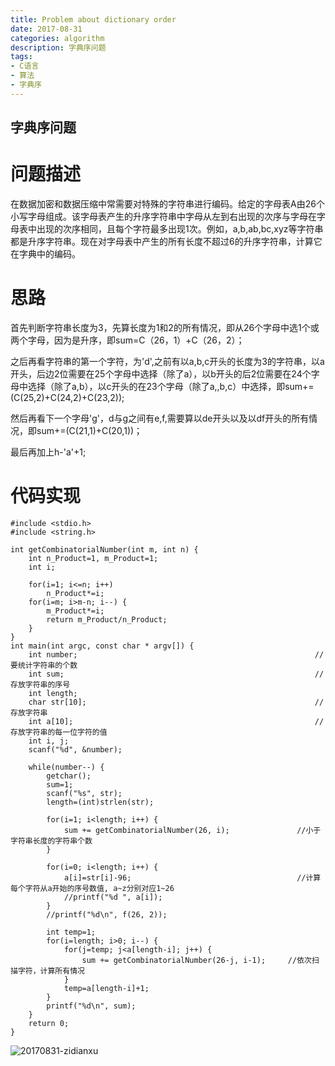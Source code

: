 ```yaml
---
title: Problem about dictionary order
date: 2017-08-31
categories: algorithm
description: 字典序问题
tags:
- C语言
- 算法
- 字典序
---
```


## 字典序问题
<!--more-->

# 问题描述

在数据加密和数据压缩中常需要对特殊的字符串进行编码。给定的字母表A由26个小写字母组成。该字母表产生的升序字符串中字母从左到右出现的次序与字母在字母表中出现的次序相同，且每个字符最多出现1次。例如，a,b,ab,bc,xyz等字符串都是升序字符串。现在对字母表中产生的所有长度不超过6的升序字符串，计算它在字典中的编码。


# 思路

首先判断字符串长度为3，先算长度为1和2的所有情况，即从26个字母中选1个或两个字母，因为是升序，即sum=C（26，1）+C（26，2）；
	
之后再看字符串的第一个字符，为'd',之前有以a,b,c开头的长度为3的字符串，以a开头，后边2位需要在25个字母中选择（除了a），以b开头的后2位需要在24个字母中选择（除了a,b），以c开头的在23个字母（除了a,,b,c）中选择，即sum+=(C(25,2)+C(24,2)+C(23,2));
	
然后再看下一个字母'g'，d与g之间有e,f,需要算以de开头以及以df开头的所有情况，即sum+=(C(21,1)+C(20,1))；
	
最后再加上h-'a'+1;


# 代码实现
```
#include <stdio.h>
#include <string.h>

int getCombinatorialNumber(int m, int n) {
    int n_Product=1, m_Product=1;
    int i;
    
    for(i=1; i<=n; i++) 
        n_Product*=i;
    for(i=m; i>m-n; i--) {
        m_Product*=i;
        return m_Product/n_Product;
    }
}
int main(int argc, const char * argv[]) {
    int number;                                             		//要统计字符串的个数
    int sum;                                                		//存放字符串的序号
    int length;
    char str[10];                                           		//存放字符串
    int a[10];                                              		//存放字符串的每一位字符的值
    int i, j;
    scanf("%d", &number);
    
    while(number--) {
        getchar();
        sum=1;
        scanf("%s", str);
        length=(int)strlen(str);
        
        for(i=1; i<length; i++) {
            sum += getCombinatorialNumber(26, i);             	//小于字符串长度的字符串个数
        }
        
        for(i=0; i<length; i++) {
            a[i]=str[i]-96;                                 	//计算每个字符从a开始的序号数值, a~z分别对应1~26
            //printf("%d ", a[i]);
        }
        //printf("%d\n", f(26, 2));
        
        int temp=1;
        for(i=length; i>0; i--) {
            for(j=temp; j<a[length-i]; j++) {
                sum += getCombinatorialNumber(26-j, i-1);     //依次扫描字符，计算所有情况
            }
            temp=a[length-i]+1;
        }
        printf("%d\n", sum);
    }
    return 0;
}
```

![20170831-zidianxu](http://ovefvi4g3.bkt.clouddn.com/20170831-zidianxu-1.png)


